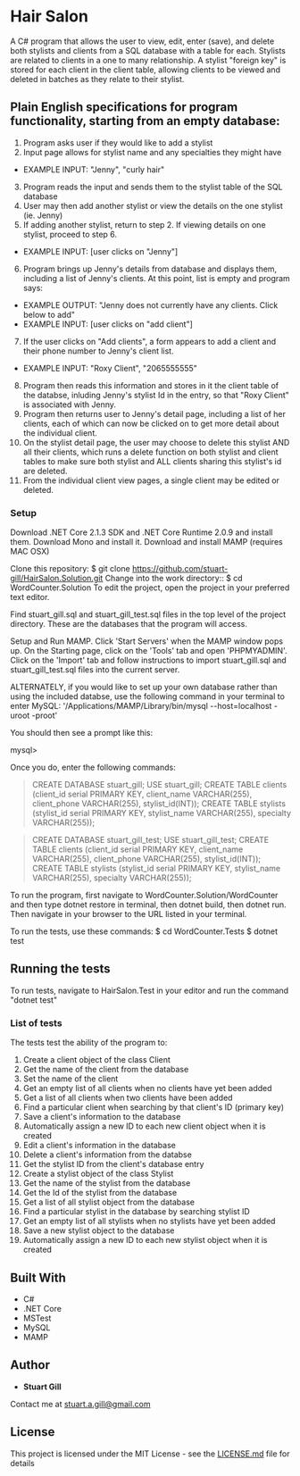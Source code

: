 # Hair Salon

A C# program that allows the user to view, edit, enter (save), and delete both stylists and clients from a SQL database with a table for each. Stylists are related to clients in a one to many relationship. A stylist "foreign key" is stored for each client in the client table, allowing clients to be viewed and deleted in batches as they relate to their stylist. 

## Plain English specifications for program functionality, starting from an empty database:

1. Program asks user if they would like to add a stylist
2. Input page allows for stylist name and any specialties they might have
* EXAMPLE INPUT: "Jenny", "curly hair"
3. Program reads the input and sends them to the stylist table of the SQL database
4. User may then add another stylist or view the details on the one stylist (ie. Jenny)
5. If adding another stylist, return to step 2. If viewing details on one stylist, proceed to step 6. 
* EXAMPLE INPUT: [user clicks on "Jenny"]
6. Program brings up Jenny's details from database and displays them, including a list of Jenny's clients. At this point, list is empty and program says: 
* EXAMPLE OUTPUT: "Jenny does not currently have any clients. Click below to add"
* EXAMPLE INPUT: [user clicks on "add client"]
7. If the user clicks on "Add clients", a form appears to add a client and their phone number to Jenny's client list. 
* EXAMPLE INPUT: "Roxy Client", "2065555555"
8. Program then reads this information and stores in it the client table of the databse, inluding Jenny's stylist Id in the entry, so that "Roxy Client" is associated with Jenny. 
9. Program then returns user to Jenny's detail page, including a list of her clients, each of which can now be clicked on to get more detail about the individual client. 
10. On the stylist detail page, the user may choose to delete this stylist AND all their clients, which runs a delete function on both stylist and client tables to make sure both stylist and ALL clients sharing this stylist's id are deleted.
11. From the individual client view pages, a single client may be edited or deleted. 

### Setup

Download .NET Core 2.1.3 SDK and .NET Core Runtime 2.0.9 and install them. Download Mono and install it. Download and install MAMP (requires MAC OSX)

Clone this repository: $ git clone https://github.com/stuart-gill/HairSalon.Solution.git
Change into the work directory:: $ cd WordCounter.Solution
To edit the project, open the project in your preferred text editor.

Find stuart_gill.sql and stuart_gill_test.sql files in the top level of the project directory. These are the databases that the program will access. 

Setup and Run MAMP. Click 'Start Servers' when the MAMP window pops up. On the Starting page, click on the 'Tools' tab and open 'PHPMYADMIN'.
Click on the 'Import' tab and follow instructions to import stuart_gill.sql and stuart_gill_test.sql files into the current server.

ALTERNATELY, if you would like to set up your own database rather than using the included databse, use the following command in your terminal to enter MySQL:
'/Applications/MAMP/Library/bin/mysql --host=localhost -uroot -proot'

You should then see a prompt like this:

mysql>

Once you do, enter the following commands:

> CREATE DATABASE stuart_gill;
> USE stuart_gill;
> CREATE TABLE clients (client_id serial PRIMARY KEY, client_name VARCHAR(255), client_phone VARCHAR(255), stylist_id(INT));
> CREATE TABLE stylists (stylist_id serial PRIMARY KEY, stylist_name VARCHAR(255), specialty VARCHAR(255));

> CREATE DATABASE stuart_gill_test;
> USE stuart_gill_test;
> CREATE TABLE clients (client_id serial PRIMARY KEY, client_name VARCHAR(255), client_phone VARCHAR(255), stylist_id(INT));
> CREATE TABLE stylists (stylist_id serial PRIMARY KEY, stylist_name VARCHAR(255), specialty VARCHAR(255));


To run the program, first navigate to WordCounter.Solution/WordCounter and then type dotnet restore in terminal, then dotnet build, then dotnet run. Then navigate in your browser to the URL listed in your terminal. 

To run the tests, use these commands: $ cd WordCounter.Tests $ dotnet test 

## Running the tests

To run tests, navigate to HairSalon.Test in your editor and run the command "dotnet test"

### List of tests

The tests test the ability of the program to:
1. Create a client object of the class Client
2. Get the name of the client from the database
3. Set the name of the client
4. Get an empty list of all clients when no clients have yet been added
5. Get a list of all clients when two clients have been added
6. Find a particular client when searching by that client's ID (primary key)
7. Save a client's information to the database
8. Automatically assign a new ID to each new client object when it is created
9. Edit a client's information in the database
10. Delete a client's information from the databse
11. Get the stylist ID from the client's database entry
12. Create a stylist object of the class Stylist
13. Get the name of the stylist from the database
14. Get the Id of the stylist from the database
15. Get a list of all stylist object from the database
16. Find a particular stylist in the database by searching stylist ID
17. Get an empty list of all stylists when no stylists have yet been added
18. Save a new stylist object to the database
19. Automatically assign a new ID to each new stylist object when it is created




## Built With

* C#
* .NET Core
* MSTest
* MySQL
* MAMP



## Author

* **Stuart Gill** 

Contact me at stuart.a.gill@gmail.com

## License

This project is licensed under the MIT License - see the [LICENSE.md](LICENSE.md) file for details